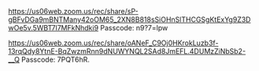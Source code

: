 


https://us06web.zoom.us/rec/share/sP-gBFvDGa9mBNTMany42oOM65_2XN8B818sSiOHnSlTHCGSgKtExYg9Z3DwOe5v.5WBT7l7MFkNhdki9
Passcode: n9?7=lpw


https://us06web.zoom.us/rec/share/oANeF_C9Oj0HKrokLuzb3f-13rqQdy8YtnE-BqZwzmRnn9dNUWYNQL2SAd8JmEFL.4DUMzZiNbSb2-__Q
Passcode: 7PQT6hR.


